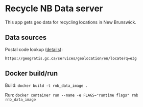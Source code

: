 # Recycle NB Data server

This app gets geo data for recycling locations in New
Brunswick.

## Data sources

Postal code lookup ([details](https://www.nrcan.gc.ca/earth-sciences/geography/topographic-information/web-services/geolocation-service/17304)):

`https://geogratis.gc.ca/services/geolocation/en/locate?q=e3g`

## Docker build/run

Build: `docker build -t rnb_data_image .`

Run: `docker container run --name -e FLAGS="runtime flags" rnb rnb_data_image`
